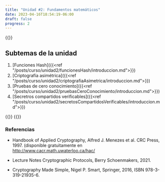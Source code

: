 ```yaml
---
title: "Unidad #2: Fundamentos matemáticos"
date: 2023-04-16T18:54:19-06:00
draft: false
progress: 2
---
```


{{<avance condicion="0" idPagina="1">}}

## Subtemas de la unidad

1. [Funciones Hash]({{<ref "/posts/curso/unidad2/funcionesHash/introduccion.md">}})
2. [Criptografía asimétrica]({{<ref "/posts/curso/unidad2/criptografiaAsimetrica/introduccion.md">}})
3. [Pruebas de cero conocimiento]({{<ref "/posts/curso/unidad2/pruebasCeroConocimiento/introduccion.md">}})
4. [Secretros compartidos verificables]({{<ref "/posts/curso/unidad2/secretosCompartidosVerificables/introduccion.md">}})

{{<salto>}}
{{<salto>}}

### Referencias
- Handbook of Applied Cryptography, Alfred J. Menezes et al. CRC Press, 1997. (disponible gratuitamente en http://www.cacr.math.uwaterloo.ca/hac/

- Lecture Notes Cryptographic Protocols, Berry Schoenmakers, 2021. 

- Cryptography Made Simple, Nigel P. Smart, Springer, 2016, ISBN 978-3-319-21935-6.